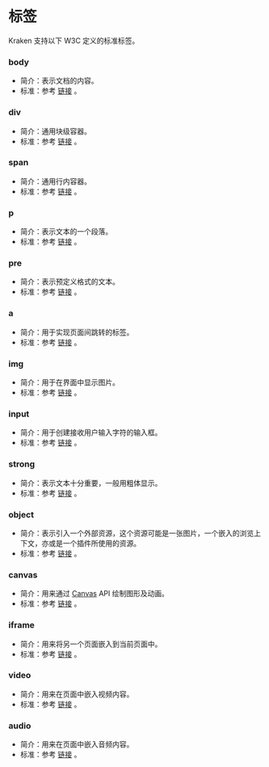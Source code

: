 # 标签

Kraken 支持以下 W3C 定义的标准标签。

### body
- 简介：表示文档的内容。
- 标准：参考 [链接](https://developer.mozilla.org/zh-CN/docs/Web/HTML/Element/body) 。

### div
- 简介：通用块级容器。
- 标准：参考 [链接](https://developer.mozilla.org/zh-CN/docs/Web/HTML/Element/div) 。

### span
- 简介：通用行内容器。
- 标准：参考 [链接](https://developer.mozilla.org/zh-CN/docs/Web/HTML/Element/span) 。

### p
- 简介：表示文本的一个段落。
- 标准：参考 [链接](https://developer.mozilla.org/zh-CN/docs/Web/HTML/Element/p) 。

### pre
- 简介：表示预定义格式的文本。
- 标准：参考 [链接](https://developer.mozilla.org/zh-CN/docs/Web/HTML/Element/pre) 。

### a
- 简介：用于实现页面间跳转的标签。
- 标准：参考 [链接](https://developer.mozilla.org/zh-CN/docs/Web/HTML/Element/a) 。

### img
- 简介：用于在界面中显示图片。
- 标准：参考 [链接](https://developer.mozilla.org/zh-CN/docs/Web/HTML/Element/img) 。

### input
- 简介：用于创建接收用户输入字符的输入框。
- 标准：参考 [链接](https://developer.mozilla.org/zh-CN/docs/Web/HTML/Element/img) 。

### strong
- 简介：表示文本十分重要，一般用粗体显示。
- 标准：参考 [链接](https://developer.mozilla.org/zh-CN/docs/Web/HTML/Element/strong) 。

### object
- 简介：表示引入一个外部资源，这个资源可能是一张图片，一个嵌入的浏览上下文，亦或是一个插件所使用的资源。
- 标准：参考 [链接](https://developer.mozilla.org/zh-CN/docs/Web/HTML/Element/object) 。

### canvas
- 简介：用来通过 [Canvas](https://developer.mozilla.org/zh-CN/docs/Web/API/Canvas_API) API 绘制图形及动画。
- 标准：参考 [链接](https://developer.mozilla.org/zh-CN/docs/Web/HTML/Element/canvas) 。

### iframe
- 简介：用来将另一个页面嵌入到当前页面中。
- 标准：参考 [链接](https://developer.mozilla.org/zh-CN/docs/Web/HTML/Element/iframe) 。

### video
- 简介：用来在页面中嵌入视频内容。
- 标准：参考 [链接](https://developer.mozilla.org/zh-CN/docs/Web/HTML/Element/video) 。

### audio
- 简介：用来在页面中嵌入音频内容。
- 标准：参考 [链接](https://developer.mozilla.org/zh-CN/docs/Web/HTML/Element/audio) 。



